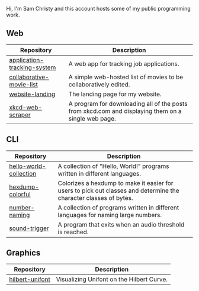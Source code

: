 Hi, I'm Sam Christy and this account hosts some of my public programming work.

## Web
|Repository|Description|
|-|-|
|[application-tracking-system](https://github.com/samchristywork/application-tracking-system)|A web app for tracking job applications.|
|[collaborative-movie-list](https://github.com/samchristywork/collaborative-movie-list)|A simple web-hosted list of movies to be collaboratively edited.|
|[website-landing](https://github.com/samchristywork/website-landing)|The landing page for my website.|
|[xkcd-web-scraper](https://github.com/samchristywork/xkcd-web-scraper)|A program for downloading all of the posts from xkcd.com and displaying them on a single web page.|

## CLI
|Repository|Description|
|-|-|
|[hello-world-collection](https://github.com/samchristywork/hello-world-collection)|A collection of "Hello, World!" programs written in different languages.|
|[hexdump-colorful](https://github.com/samchristywork/hexdump-colorful)|Colorizes a hexdump to make it easier for users to pick out classes and determine the character classes of bytes.|
|[number-naming](https://github.com/samchristywork/number-naming)|A collection of programs written in different languages for naming large numbers.|
|[sound-trigger](https://github.com/samchristywork/sound-trigger)|A program that exits when an audio threshold is reached.|

## Graphics
|Repository|Description|
|-|-|
|[hilbert-unifont](https://github.com/samchristywork/hilbert-unifont)|Visualizing Unifont on the Hilbert Curve.|
